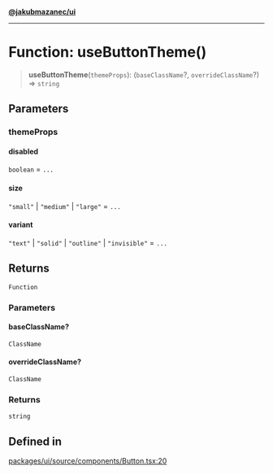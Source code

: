[**@jakubmazanec/ui**](../README.md)

---

# Function: useButtonTheme()

> **useButtonTheme**(`themeProps`): (`baseClassName`?, `overrideClassName`?) => `string`

## Parameters

### themeProps

#### disabled

`boolean` = `...`

#### size

`"small"` \| `"medium"` \| `"large"` = `...`

#### variant

`"text"` \| `"solid"` \| `"outline"` \| `"invisible"` = `...`

## Returns

`Function`

### Parameters

#### baseClassName?

`ClassName`

#### overrideClassName?

`ClassName`

### Returns

`string`

## Defined in

[packages/ui/source/components/Button.tsx:20](https://github.com/jakubmazanec/tools/blob/4bb343d3736e4f9f11a014de3241c6054262151e/packages/ui/source/components/Button.tsx#L20)

